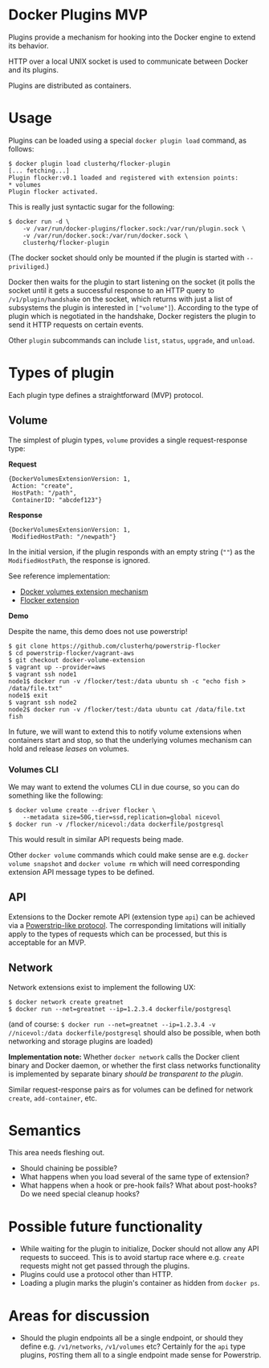 Docker Plugins MVP
==================

Plugins provide a mechanism for hooking into the Docker engine to extend its behavior.

HTTP over a local UNIX socket is used to communicate between Docker and its plugins.

Plugins are distributed as containers.

# Usage

Plugins can be loaded using a special `docker plugin load` command, as follows:

```
$ docker plugin load clusterhq/flocker-plugin
[... fetching...]
Plugin flocker:v0.1 loaded and registered with extension points:
* volumes
Plugin flocker activated.
```

This is really just syntactic sugar for the following:

```
$ docker run -d \
	-v /var/run/docker-plugins/flocker.sock:/var/run/plugin.sock \
	-v /var/run/docker.sock:/var/run/docker.sock \
	clusterhq/flocker-plugin
```

(The docker socket should only be mounted if the plugin is started with `--priviliged`.)

Docker then waits for the plugin to start listening on the socket (it polls the socket until it gets a successful response to an HTTP query to `/v1/plugin/handshake` on the socket, which returns with just a list of subsystems the plugin is interested in `["volume"]`). According to the type of plugin which is negotiated in the handshake, Docker registers the plugin to send it HTTP requests on certain events.

Other `plugin` subcommands can include `list`, `status`, `upgrade`, and `unload`.

# Types of plugin

Each plugin type defines a straightforward (MVP) protocol.

## Volume

The simplest of plugin types, `volume` provides a single request-response type:

**Request**

```
{DockerVolumesExtensionVersion: 1,
 Action: "create",
 HostPath: "/path",
 ContainerID: "abcdef123"}
```

**Response**

```
{DockerVolumesExtensionVersion: 1,
 ModifiedHostPath: "/newpath"} 
```

In the initial version, if the plugin responds with an empty string (`""`) as the `ModifiedHostPath`, the response is ignored.

See reference implementation:

* [Docker volumes extension mechanism](https://github.com/cpuguy83/docker/compare/ddb366ee9a07e3feab766cc712c9683ad0c3c309)
* [Flocker extension](https://github.com/clusterhq/powerstrip-flocker/compare/docker-volume-extension)

**Demo**

Despite the name, this demo does not use powerstrip!

```
$ git clone https://github.com/clusterhq/powerstrip-flocker
$ cd powerstrip-flocker/vagrant-aws
$ git checkout docker-volume-extension
$ vagrant up --provider=aws
$ vagrant ssh node1
node1$ docker run -v /flocker/test:/data ubuntu sh -c "echo fish > /data/file.txt"
node1$ exit
$ vagrant ssh node2
node2$ docker run -v /flocker/test:/data ubuntu cat /data/file.txt
fish
```

In future, we will want to extend this to notify volume extensions when containers start and stop, so that the underlying volumes mechanism can hold and release *leases* on volumes.

### Volumes CLI

We may want to extend the volumes CLI in due course, so you can do something like the following:

```
$ docker volume create --driver flocker \
	--metadata size=50G,tier=ssd,replication=global nicevol
$ docker run -v /flocker/nicevol:/data dockerfile/postgresql
```

This would result in similar API requests being made.

Other `docker volume` commands which could make sense are e.g. `docker volume snapshot` and `docker volume rm` which will need corresponding extension API message types to be defined.

## API

Extensions to the Docker remote API (extension type `api`) can be achieved via a [Powerstrip-like protocol](https://github.com/clusterhq/powerstrip#pre-hook-adapter-endpoints-receive-posts-like-this).
The corresponding limitations will initially apply to the types of requests which can be processed, but this is acceptable for an MVP.

## Network

Network extensions exist to implement the following UX:

```
$ docker network create greatnet
$ docker run --net=greatnet --ip=1.2.3.4 dockerfile/postgresql
```

(and of course: `$ docker run --net=greatnet --ip=1.2.3.4 -v //nicevol:/data dockerfile/postgresql` should also be possible, when both networking and storage plugins are loaded)

**Implementation note:** Whether `docker network` calls the Docker client binary and Docker daemon, or whether the first class networks functionality is implemented by separate binary *should be transparent to the plugin*.

Similar request-response pairs as for volumes can be defined for network `create`, `add-container`, etc.


# Semantics

This area needs fleshing out.

* Should chaining be possible?
* What happens when you load several of the same type of extension?
* What happens when a hook or pre-hook fails?
  What about post-hooks?
  Do we need special cleanup hooks?

# Possible future functionality

* While waiting for the plugin to initialize, Docker should not allow any API requests to succeed.
  This is to avoid startup race where e.g. `create` requests might not get passed through the plugins.
* Plugins could use a protocol other than HTTP.
* Loading a plugin marks the plugin's container as hidden from `docker ps`.

# Areas for discussion

* Should the plugin endpoints all be a single endpoint, or should they define e.g. `/v1/networks`, `/v1/volumes` etc?
  Certainly for the `api` type plugins, `POST`ing them all to a single endpoint made sense for Powerstrip.